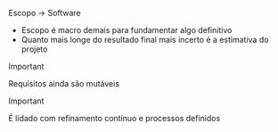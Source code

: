 Escopo -> Software

- Escopo é macro demais para fundamentar algo definitivo
- Quanto mais longe do resultado final mais incerto é a estimativa do projeto

> [!important]  
> Requisitos ainda são mutáveis  

> [!important]  
> É lidado com refinamento contínuo e processos definidos